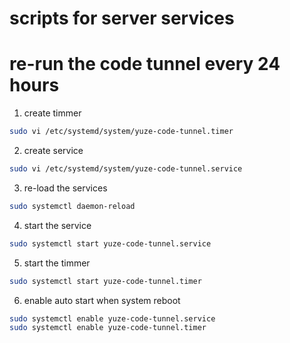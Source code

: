 # scripts for server services
# re-run the code tunnel every 24 hours
1. create timmer
```bash
sudo vi /etc/systemd/system/yuze-code-tunnel.timer
```


2. create service
```bash
sudo vi /etc/systemd/system/yuze-code-tunnel.service
```


3. re-load the services
```bash
sudo systemctl daemon-reload
```

4. start the service
```bash
sudo systemctl start yuze-code-tunnel.service
```


5. start the timmer
```bash
sudo systemctl start yuze-code-tunnel.timer
```

6. enable auto start when system reboot
```bash
sudo systemctl enable yuze-code-tunnel.service
sudo systemctl enable yuze-code-tunnel.timer
```
